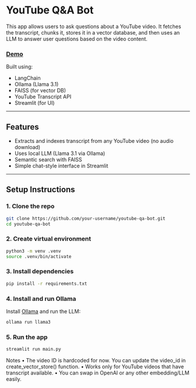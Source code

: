 # YouTube Q&A Bot

This app allows users to ask questions about a YouTube video. It fetches the transcript, chunks it, stores it in a vector database, and then uses an LLM to answer user questions based on the video content.

### [Demo](https://drive.google.com/file/d/1R0DSEk5j59MwWvTS3Wlu2QjVROOKH4DK/view?usp=sharing)

Built using:
- LangChain
- Ollama (Llama 3.1)
- FAISS (for vector DB)
- YouTube Transcript API
- Streamlit (for UI)

---

## Features

- Extracts and indexes transcript from any YouTube video (no audio download)
- Uses local LLM (Llama 3.1 via Ollama)
- Semantic search with FAISS
- Simple chat-style interface in Streamlit

---

## Setup Instructions

### 1. Clone the repo

```bash
git clone https://github.com/your-username/youtube-qa-bot.git
cd youtube-qa-bot
```

### 2. Create virtual environment

```bash
python3 -m venv .venv
source .venv/bin/activate
```

### 3. Install dependencies

```bash
pip install -r requirements.txt
```
### 4. Install and run Ollama

Install [Ollama](https://ollama.com/) and run the LLM:
```bash
ollama run llama3
```

### 5. Run the app
```bash
streamlit run main.py
```

Notes
	•	The video ID is hardcoded for now. You can update the video_id in create_vector_store() function.
	•	Works only for YouTube videos that have transcript available.
	•	You can swap in OpenAI or any other embedding/LLM easily.

